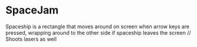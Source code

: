 # SpaceJam
Spaceship is a rectangle that moves around on screen when arrow keys are pressed, wrapping around to the other side if spaceship leaves the screen
// Shoots lasers as well
